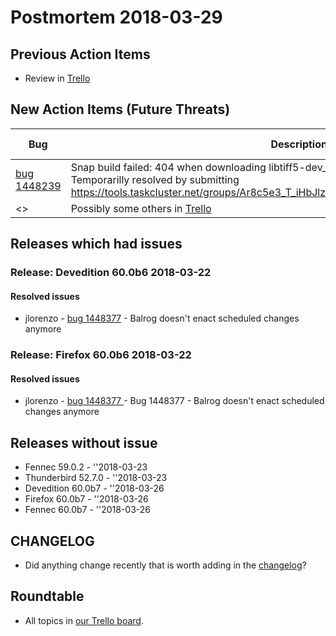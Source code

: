 # Postmortem 2018-03-29

## Previous Action Items

* Review in [Trello](https://trello.com/b/aLnCtUjm/releaseduty)

## New Action Items (Future Threats)

| Bug                                                           | Description                | Reported By         | For release |
| ------------------------------------------------------------- | -------------------------- | ------------------- | ----------- |
| [bug 1448239](https://bugzil.la/1448239)  | Snap build failed: 404 when downloading libtiff5-dev_4.0.6-1ubuntu0.3_amd64.deb. Temporarilly resolved by submitting https://tools.taskcluster.net/groups/Ar8c5e3_T_iHbJlzBP56FA/tasks/az361OxlRqCRJsRkveXfmg | asasaki  | Firefox 60.0b6 |
| <> | Possibly some others in [Trello](https://trello.com/b/aLnCtUjm/releaseduty) | | | | |

## Releases which had issues

### Release: Devedition 60.0b6 2018-03-22

#### Resolved issues
- jlorenzo - [bug 1448377](https://bugzil.la/1448377) - Balrog doesn't enact scheduled changes anymore
### Release: Firefox 60.0b6 2018-03-22

#### Resolved issues
- jlorenzo - [bug 1448377 ](https://bugzil.la/1448377 ) - Bug 1448377 - Balrog doesn't enact scheduled changes anymore

## Releases without issue

* Fennec 59.0.2 - ''2018-03-23
* Thunderbird 52.7.0 - ''2018-03-23
* Devedition 60.0b7 - ''2018-03-26
* Firefox 60.0b7 - ''2018-03-26
* Fennec 60.0b7 - ''2018-03-26

## CHANGELOG
- Did anything change recently that is worth adding in the [changelog](https://github.com/mozilla-releng/releasewarrior-2.0/blob/master/docs/CHANGELOG.md)?

## Roundtable
- All topics in [our Trello board](https://trello.com/b/aLnCtUjm/releaseduty).